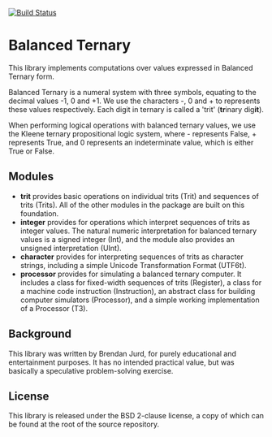 [![Build Status](https://travis-ci.org/direvus/btern.png?branch=master)](https://travis-ci.org/direvus/btern)

Balanced Ternary
================

This library implements computations over values expressed in Balanced Ternary
form.

Balanced Ternary is a numeral system with three symbols, equating to the
decimal values -1, 0 and +1.  We use the characters -, 0 and + to represents these
values respectively.  Each digit in ternary is called a 'trit' (**tr**inary
dig**it**).

When performing logical operations with balanced ternary values, we use the
Kleene ternary propositional logic system, where - represents False, +
represents True, and 0 represents an indeterminate value, which is either True
or False.

Modules
-------

  * **trit** provides basic operations on individual trits (Trit) and sequences
    of trits (Trits).  All of the other modules in the package are built on
    this foundation.
  * **integer** provides for operations which interpret sequences of trits as
    integer values.  The natural numeric interpretation for balanced ternary
    values is a signed integer (Int), and the module also provides an unsigned
    interpretation (UInt).
  * **character** provides for interpreting sequences of trits as character
    strings, including a simple Unicode Transformation Format (UTF6t).
  * **processor** provides for simulating a balanced ternary computer.  It
    includes a class for fixed-width sequences of trits (Register), a class for
    a machine code instruction (Instruction), an abstract class for building
    computer simulators (Processor), and a simple working implementation of a
    Processor (T3).

Background
----------

This library was written by Brendan Jurd, for purely educational and
entertainment purposes.  It has no intended practical value, but was basically
a speculative problem-solving exercise.

License
-------

This library is released under the BSD 2-clause license, a copy of which can be
found at the root of the source repository.
